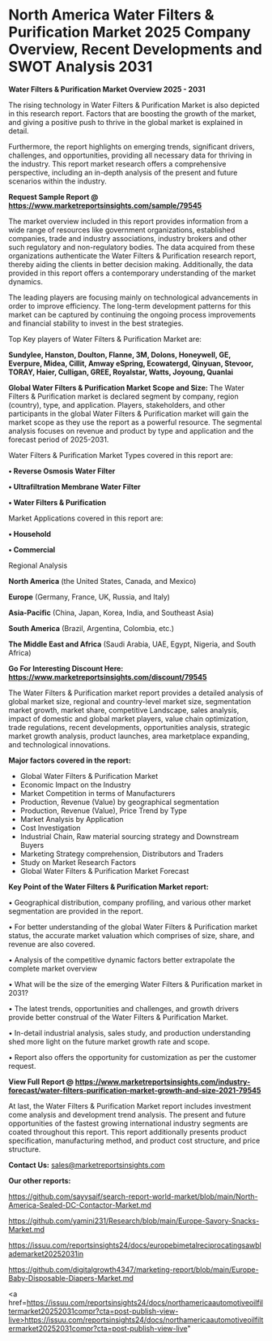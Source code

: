 # North America Water Filters & Purification Market 2025 Company Overview, Recent Developments and SWOT Analysis 2031

<Strong> Water Filters & Purification Market Overview 2025 - 2031</strong>

The rising technology in Water Filters & Purification Market is also depicted in this research report. Factors that are boosting the growth of the market, and giving a positive push to thrive in the global market is explained in detail.

Furthermore, the report highlights on emerging trends, significant drivers, challenges, and opportunities, providing all necessary data for thriving in the industry. This report market research offers a comprehensive perspective, including an in-depth analysis of the present and future scenarios within the industry.

<strong>Request Sample Report @ <a href=https://www.marketreportsinsights.com/sample/79545>https://www.marketreportsinsights.com/sample/79545</a></strong>

The market overview included in this report provides information from a wide range of resources like government organizations, established companies, trade and industry associations, industry brokers and other such regulatory and non-regulatory bodies. The data acquired from these organizations authenticate the Water Filters & Purification research report, thereby aiding the clients in better decision making. Additionally, the data provided in this report offers a contemporary understanding of the market dynamics.

The leading players are focusing mainly on technological advancements in order to improve efficiency. The long-term development patterns for this market can be captured by continuing the ongoing process improvements and financial stability to invest in the best strategies.

Top Key players of Water Filters & Purification Market are:

<strong>Sundylee, Hanston, Doulton, Flanne, 3M, Dolons, Honeywell, GE, Everpure, Midea, Cillit, Amway eSpring, Ecowatergd, Qinyuan, Stevoor, TORAY, Haier, Culligan, GREE, Royalstar, Watts, Joyoung, Quanlai</strong>

<strong><b>Global Water Filters & Purification Market Scope and Size:</b></strong>
The Water Filters & Purification market is declared segment by company, region (country), type, and application. Players, stakeholders, and other participants in the global Water Filters & Purification market will gain the market scope as they use the report as a powerful resource. The segmental analysis focuses on revenue and product by type and application and the forecast period of 2025-2031.

Water Filters & Purification Market Types covered in this report are:

<strong>• Reverse Osmosis Water Filter

• Ultrafiltration Membrane Water Filter

• Water Filters & Purification</strong>

Market Applications covered in this report are:

<strong>• Household

• Commercial</strong> 

Regional Analysis

<strong>North America</strong> (the United States, Canada, and Mexico)

<strong>Europe</strong> (Germany, France, UK, Russia, and Italy)

<strong>Asia-Pacific</strong> (China, Japan, Korea, India, and Southeast Asia)

<strong>South America</strong> (Brazil, Argentina, Colombia, etc.)

<strong>The Middle East and Africa</strong> (Saudi Arabia, UAE, Egypt, Nigeria, and South Africa)

<strong>Go For Interesting Discount Here: <a href=https://www.marketreportsinsights.com/discount/79545>https://www.marketreportsinsights.com/discount/79545</a></strong>

The Water Filters & Purification market report provides a detailed analysis of global market size, regional and country-level market size, segmentation market growth, market share, competitive Landscape, sales analysis, impact of domestic and global market players, value chain optimization, trade regulations, recent developments, opportunities analysis, strategic market growth analysis, product launches, area marketplace expanding, and technological innovations.

<strong><b>Major factors covered in the report:</b></strong>
<ul>
  <li>Global Water Filters & Purification Market </li>
  <li>Economic Impact on the Industry</li>
  <li>Market Competition in terms of Manufacturers</li>
  <li>Production, Revenue (Value) by geographical segmentation</li>
  <li>Production, Revenue (Value), Price Trend by Type</li>
  <li>Market Analysis by Application</li>
  <li>Cost Investigation</li>
  <li>Industrial Chain, Raw material sourcing strategy and Downstream Buyers</li>
  <li>Marketing Strategy comprehension, Distributors and Traders</li>
  <li>Study on Market Research Factors</li>
  <li>Global Water Filters & Purification Market Forecast</li>
</ul>

<strong><b>Key Point of the Water Filters & Purification Market report:</b></strong>

• Geographical distribution, company profiling, and various other market segmentation are provided in the report.

• For better understanding of the global Water Filters & Purification market status, the accurate market valuation which comprises of size, share, and revenue are also covered.

• Analysis of the competitive dynamic factors better extrapolate the complete market overview

• What will be the size of the emerging Water Filters & Purification market in 2031?

• The latest trends, opportunities and challenges, and growth drivers provide better construal of the Water Filters & Purification Market.

• In-detail industrial analysis, sales study, and production understanding shed more light on the future market growth rate and scope.

• Report also offers the opportunity for customization as per the customer request.

<strong><b>View Full Report @ <a href=https://www.marketreportsinsights.com/industry-forecast/water-filters-purification-market-growth-and-size-2021-79545>https://www.marketreportsinsights.com/industry-forecast/water-filters-purification-market-growth-and-size-2021-79545</a></b></strong>


At last, the Water Filters & Purification Market report includes investment come analysis and development trend analysis. The present and future opportunities of the fastest growing international industry segments are coated throughout this report. This report additionally presents product specification, manufacturing method, and product cost structure, and price structure.

<strong>Contact Us:</strong>
sales@marketreportsinsights.com

<strong>Our other reports:</strong>

<a href=https://github.com/sayysaif/search-report-world-market/blob/main/North-America-Sealed-DC-Contactor-Market.md>https://github.com/sayysaif/search-report-world-market/blob/main/North-America-Sealed-DC-Contactor-Market.md</a>

<a href=https://github.com/yamini231/Research/blob/main/Europe-Savory-Snacks-Market.md>https://github.com/yamini231/Research/blob/main/Europe-Savory-Snacks-Market.md</a>

<a href=https://issuu.com/reportsinsights24/docs/europebimetalreciprocatingsawblademarket20252031in>https://issuu.com/reportsinsights24/docs/europebimetalreciprocatingsawblademarket20252031in</a>

<a href=https://github.com/digitalgrowth4347/marketing-report/blob/main/Europe-Baby-Disposable-Diapers-Market.md>https://github.com/digitalgrowth4347/marketing-report/blob/main/Europe-Baby-Disposable-Diapers-Market.md</a>

<a href=https://issuu.com/reportsinsights24/docs/northamericaautomotiveoilfiltermarket20252031compr?cta=post-publish-view-live>https://issuu.com/reportsinsights24/docs/northamericaautomotiveoilfiltermarket20252031compr?cta=post-publish-view-live</a>"

